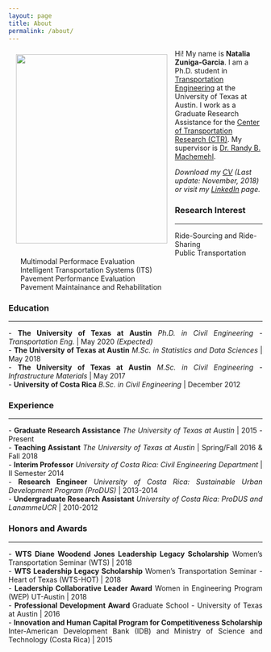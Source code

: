 ```yaml
---
layout: page
title: About
permalink: /about/
---
```


<img src="{{ site.baseurl }}/assets/img/nat.jpg" ALIGN="left" style="margin:10px 15px ; width:300px; height:375px;"/>

Hi! My name is <b>Natalia Zuniga-Garcia</b>. I am a Ph.D. student in [Transportation Engineering](http://www.caee.utexas.edu/transportation) at the University of Texas at Austin. I work as a Graduate Research Assistance for the [Center of Transportation Research (CTR)](https://ctr.utexas.edu/). My supervisor is [Dr. Randy B. Machemehl](https://faculty.engr.utexas.edu/machemehl/). <br>

<i>Download my [CV](/downloads/Natalia_ZunigaGarcia.pdf) (Last update: November, 2018) or visit my [LinkedIn](https://www.linkedin.com/in/nzunigag/) page.</i>  

### Research Interest
___

<ul style="list-style-type:none">
  <li>Ride-Sourcing and Ride-Sharing </li>
  <li>Public Transportation </li>
  <li>Multimodal Performace Evaluation</li>
  <li>Intelligent Transportation Systems (ITS) </li>
  <li>Pavement Performance Evaluation</li>
  <li>Pavement Maintainance and Rehabilitation </li>
</ul> 


### Education
___
<p align="justify">
- <b>The University of Texas at Austin</b> <i>Ph.D. in Civil Engineering - Transportation Eng. </i> | May 2020 <i>(Expected)</i>
<br>
- <b>The University of Texas at Austin</b> <i>M.Sc. in Statistics and Data Sciences</i> | May 2018 
<br>
- <b>The University of Texas at Austin</b> <i>M.Sc. in Civil Engineering - Infrastructure Materials</i> | May 2017
<br>
- <b>University of Costa Rica</b> <i>B.Sc. in Civil Engineering</i> | December 2012
</p>

### Experience
___
<p align="justify">
- <b>Graduate Research Assistance</b> <i>The University of Texas at Austin </i> | 2015 - Present
<br>
- <b>Teaching Assistant</b> <i>The University of Texas at Austin</i> | Spring/Fall 2016 & Fall 2018 <br>
- <b>Interim Professor</b> <i>University of Costa Rica: Civil Engineering Department</i> | II Semester 2014
<br>
- <b>Research Engineer</b> <i>University of Costa Rica: Sustainable Urban Development Program (ProDUS)</i> | 2013-2014
<br>
- <b>Undergraduate Research Assistant</b> <i>University of Costa Rica: ProDUS and LanammeUCR</i> | 2010-2012
<br>
</p>

### Honors and Awards
___
<p align="justify">
- <b>WTS Diane Woodend Jones Leadership Legacy Scholarship</b> Women’s Transportation Seminar (WTS) | 2018 <br>
- <b>WTS Leadership Legacy Scholarship</b> Women’s Transportation Seminar - Heart of Texas (WTS-HOT) | 2018 <br>
- <b>Leadership	Collaborative	Leader	Award</b> Women in	Engineering Program (WEP) UT-Austin | 2018 <br>
- <b>Professional Development Award </b> Graduate School - University of Texas at Austin | 2016 <br>
- <b>Innovation and Human Capital Program for Competitiveness Scholarship</b> <br>
  Inter-American Development Bank (IDB) and Ministry of Science and Technology (Costa Rica) | 2015 <br>
</p>
